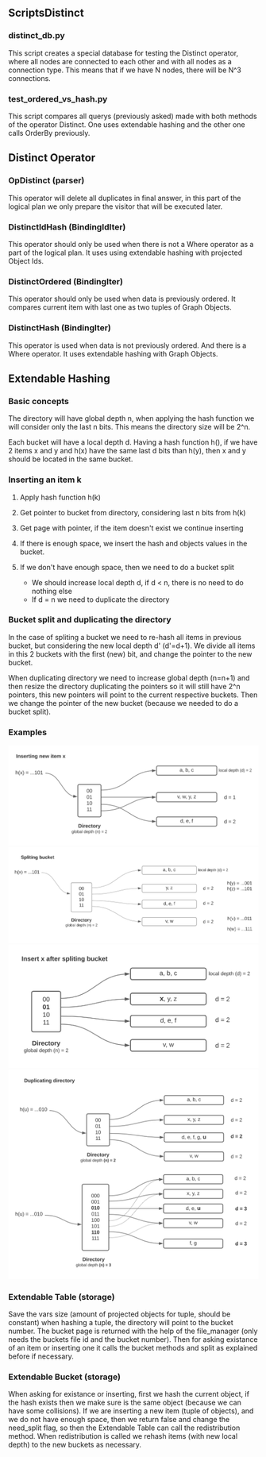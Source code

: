 ## ScriptsDistinct

### distinct_db.py
This script creates a special database for testing the Distinct operator, where all nodes are connected to each other and with all nodes as a connection type. This means that if we have N nodes, there will be N^3 connections.

### test_ordered_vs_hash.py
This script compares all querys (previously asked) made with both methods of the operator Distinct. One uses extendable hashing and the other one calls OrderBy previously.

## Distinct Operator

### OpDistinct (parser)
This operator will delete all duplicates in final answer, in this part of the logical plan we only prepare the visitor that will be executed later.

### DistinctIdHash (BindingIdIter)
This operator should only be used when there is not a Where operator as a part of the logical plan. It uses using extendable hashing with projected Object Ids.

### DistinctOrdered (BindingIter)
This operator should only be used when data is previously ordered. It compares current item with last one as two tuples of Graph Objects.

### DistinctHash (BindingIter)
This operator is used when data is not previously ordered. And there is a Where operator. It uses extendable hashing with Graph Objects.

## Extendable Hashing

### Basic concepts
The directory will have global depth n, when applying the hash function we will consider only the last
n bits. This means the directory size will be 2^n.

Each bucket will have a local depth d. Having a hash function h(), if we have 2 items x and y and h(x)
have the same last d bits than h(y), then x and y should be located in the same bucket.

### Inserting an item k
1) Apply hash function h(k)
2) Get pointer to bucket from directory, considering last n bits from h(k)
3) Get page with pointer, if the item doesn't exist we continue inserting
4) If there is enough space, we insert the hash and objects values in the bucket.
5) If we don't have enough space, then we need to do a bucket split

	- We should increase local depth d, if d < n, there is no need to do nothing else
	- If d = n we need to duplicate the directory

### Bucket split and duplicating the directory
In the case of spliting a bucket we need to re-hash all items in previous bucket, but considering the new local
depth d' (d'=d+1). We divide all items in this 2 buckets with the first (new) bit,
and change the pointer to the new bucket.

When duplicating directory we need to increase global depth (n=n+1) and then resize the directory duplicating the pointers so it will still have 2^n pointers,
this new pointers will point to the current respective buckets. Then we change the pointer of the
new bucket (because we needed to do a bucket split).

### Examples
![Insert](./distinct/insert.svg)
![Bucket split](./distinct/bucket_split.svg)
![Insert after split](./distinct/insert_after_split.svg)
![Duplicating directory](./distinct/duplicate_directory.svg)

### Extendable Table (storage)
Save the vars size (amount of projected objects for tuple, should be constant)
when hashing a tuple, the directory will point to the bucket number. The bucket
page is returned with the help of the file_manager (only needs
the buckets file id and the bucket number). Then for asking existance of an item
or inserting one it calls the bucket methods and split as explained before if necessary.

### Extendable Bucket (storage)
When asking for existance or inserting, first we hash the current object, if the hash exists
then we make sure is the same object (because we can have some collisions). If we are inserting a
new item (tuple of objects), and we do not have enough space, then we return false and change the
need_split flag, so then the Extendable Table can call the redistribution method. When redistribution
is called we rehash items (with new local depth) to the new buckets as necessary.